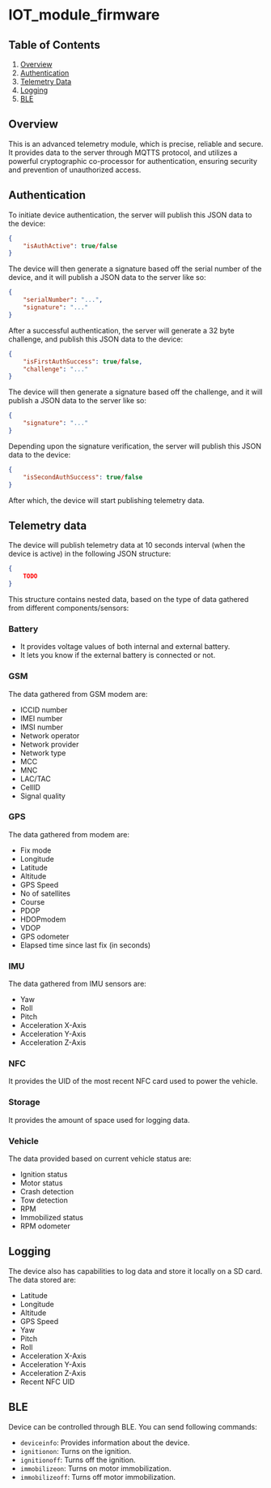 # IOT_module_firmware

## Table of Contents
1. [Overview](#overview)
2. [Authentication](#authentication)
3. [Telemetry Data](#telemetry-data)
4. [Logging](#logging)
5. [BLE](#ble)

## Overview
This is an advanced telemetry module, which is precise, reliable and secure. It provides data to the server through MQTTS protocol, and utilizes a powerful cryptographic co-processor for authentication, ensuring security and prevention of unauthorized access.

## Authentication
To initiate device authentication, the server will publish this JSON data to the device:
```json
{
    "isAuthActive": true/false
}
```
The device will then generate a signature based off the serial number of the device, and it will publish a JSON data to the server like so:
```json
{
    "serialNumber": "...",
    "signature": "..."
}
```

After a successful authentication, the server will generate a 32 byte challenge, and publish this JSON data to the device:
```json
{
    "isFirstAuthSuccess": true/false,
    "challenge": "..."
}
```

The device will then generate a signature based off the challenge, and it will publish a JSON data to the server like so:
```json
{
    "signature": "..."
}
```

Depending upon the signature verification, the server will publish this JSON data to the device:
```json
{
    "isSecondAuthSuccess": true/false
}
```
After which, the device will start publishing telemetry data.

## Telemetry data
The device will publish telemetry data at 10 seconds interval (when the device is active) in the following JSON structure:
```json
{
    TODO
}
```

This structure contains nested data, based on the type of data gathered from different components/sensors:
### Battery
- It provides voltage values of both internal and external battery.
- It lets you know if the external battery is connected or not.

### GSM
The data gathered from GSM modem are:
- ICCID number
- IMEI number
- IMSI number
- Network operator
- Network provider
- Network type
- MCC
- MNC
- LAC/TAC
- CellID
- Signal quality

### GPS
The data gathered from modem are:
- Fix mode
- Longitude
- Latitude
- Altitude
- GPS Speed
- No of satellites
- Course
- PDOP
- HDOPmodem
- VDOP
- GPS odometer
- Elapsed time since last fix (in seconds)

### IMU
The data gathered from IMU sensors are:
- Yaw
- Roll
- Pitch
- Acceleration X-Axis
- Acceleration Y-Axis
- Acceleration Z-Axis

### NFC
It provides the UID of the most recent NFC card used to power the vehicle.

### Storage
It provides the amount of space used for logging data.

### Vehicle
The data provided based on current vehicle status are:
- Ignition status
- Motor status
- Crash detection
- Tow detection
- RPM
- Immobilized status
- RPM odometer

## Logging
The device also has capabilities to log data and store it locally on a SD card. The data stored are:
- Latitude
- Longitude
- Altitude
- GPS Speed
- Yaw
- Pitch
- Roll
- Acceleration X-Axis
- Acceleration Y-Axis
- Acceleration Z-Axis
- Recent NFC UID

## BLE
Device can be controlled through BLE. You can send following commands:
- `deviceinfo`: Provides information about the device.
- `ignitionon`: Turns on the ignition.
- `ignitionoff`: Turns off the ignition.
- `immobilizeon`: Turns on motor immobilization.
- `immobilizeoff`: Turns off motor immobilization.
